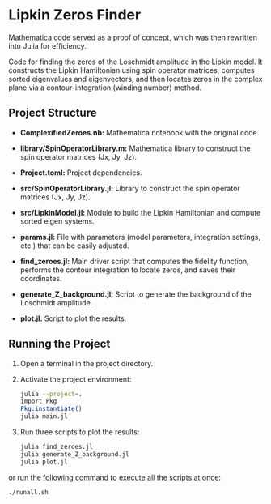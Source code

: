 # Lipkin Zeros Finder

Mathematica code served as a proof of concept, which was then rewritten into Julia for efficiency.

Code for finding the zeros of the Loschmidt amplitude in the Lipkin model. It constructs the Lipkin Hamiltonian using spin operator matrices, computes sorted eigenvalues and eigenvectors, and then locates zeros in the complex plane via a contour-integration (winding number) method.

## Project Structure

- **ComplexifiedZeroes.nb:** Mathematica notebook with the original code.
- **library/SpinOperatorLibrary.m:** Mathematica library to construct the spin operator matrices (Jx, Jy, Jz).
- **Project.toml:** Project dependencies.
- **src/SpinOperatorLibrary.jl:** Library to construct the spin operator matrices (Jx, Jy, Jz).
- **src/LipkinModel.jl:** Module to build the Lipkin Hamiltonian and compute sorted eigen systems.
- **params.jl:** File with parameters (model parameters, integration settings, etc.) that can be easily adjusted.

- **find_zeroes.jl:** Main driver script that computes the fidelity function, performs the contour integration to locate zeros, and saves their coordinates.
- **generate_Z_background.jl:** Script to generate the background of the Loschmidt amplitude.
- **plot.jl:** Script to plot the results.

## Running the Project

1. Open a terminal in the project directory.
2. Activate the project environment:
   ```bash
   julia --project=.
   import Pkg
   Pkg.instantiate()
   julia main.jl
    ```

3. Run three scripts to plot the results:
   ```bash
   julia find_zeroes.jl
   julia generate_Z_background.jl
   julia plot.jl
   ```
or run the following command to execute all the scripts at once:
   ```bash
   ./runall.sh
   ```